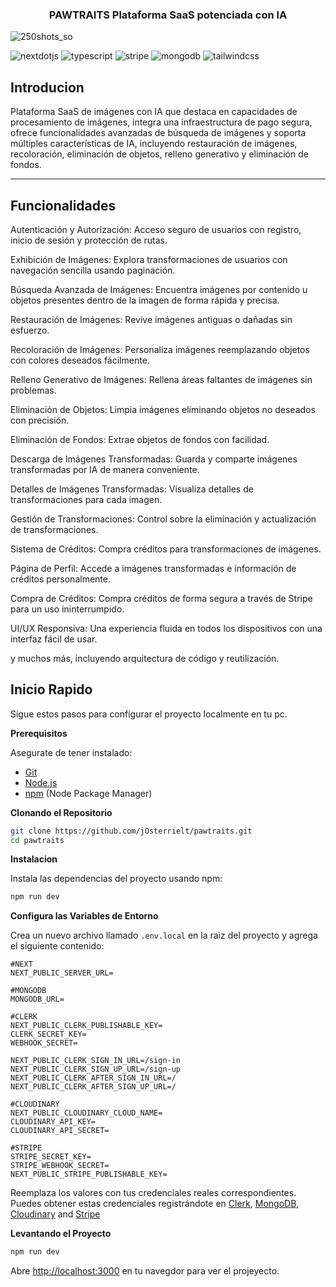   <h3 align="center"> PAWTRAITS Plataforma SaaS potenciada con IA</h3>
  
  ![250shots_so](https://github.com/jOsterrielt/pawtraits/assets/126017918/fd9e67eb-a3f9-4735-80e8-1b15b45cb0d1)

<div>
    <img src="https://img.shields.io/badge/-Next_JS-black?style=for-the-badge&logoColor=white&logo=nextdotjs&color=000000" alt="nextdotjs" />
    <img src="https://img.shields.io/badge/-TypeScript-black?style=for-the-badge&logoColor=white&logo=typescript&color=3178C6" alt="typescript" />
    <img src="https://img.shields.io/badge/-Stripe-black?style=for-the-badge&logoColor=white&logo=stripe&color=008CDD" alt="stripe" />
    <img src="https://img.shields.io/badge/-MongoDB-black?style=for-the-badge&logoColor=white&logo=mongodb&color=47A248" alt="mongodb" />
    <img src="https://img.shields.io/badge/-Tailwind_CSS-black?style=for-the-badge&logoColor=white&logo=tailwindcss&color=06B6D4" alt="tailwindcss" />
  </div>

<h2>Introducion</h2>
  <p>
Plataforma SaaS de imágenes con IA que destaca en capacidades de procesamiento de imágenes, integra una infraestructura de pago segura, ofrece funcionalidades avanzadas de búsqueda de imágenes y soporta múltiples características de IA, incluyendo restauración de imágenes, recoloración, eliminación de objetos, relleno generativo y eliminación de fondos.
</p>
<hr>
<h2>Funcionalidades</h2>
<p>
 Autenticación y Autorización: Acceso seguro de usuarios con registro, inicio de sesión y protección de rutas.

Exhibición de Imágenes: Explora transformaciones de usuarios con navegación sencilla usando paginación.

 Búsqueda Avanzada de Imágenes: Encuentra imágenes por contenido u objetos presentes dentro de la imagen de forma rápida y precisa.

 Restauración de Imágenes: Revive imágenes antiguas o dañadas sin esfuerzo.

 Recoloración de Imágenes: Personaliza imágenes reemplazando objetos con colores deseados fácilmente.

 Relleno Generativo de Imágenes: Rellena áreas faltantes de imágenes sin problemas.

 Eliminación de Objetos: Limpia imágenes eliminando objetos no deseados con precisión.

 Eliminación de Fondos: Extrae objetos de fondos con facilidad.

 Descarga de Imágenes Transformadas: Guarda y comparte imágenes transformadas por IA de manera conveniente.

 Detalles de Imágenes Transformadas: Visualiza detalles de transformaciones para cada imagen.

 Gestión de Transformaciones: Control sobre la eliminación y actualización de transformaciones.

 Sistema de Créditos: Compra créditos para transformaciones de imágenes.

 Página de Perfil: Accede a imágenes transformadas e información de créditos personalmente.

 Compra de Créditos: Compra créditos de forma segura a través de Stripe para un uso ininterrumpido.

 UI/UX Responsiva: Una experiencia fluida en todos los dispositivos con una interfaz fácil de usar.

y muchos más, incluyendo arquitectura de código y reutilización.</p>

## <a name="quick-start"> Inicio Rapido</a>

Sigue estos pasos para configurar el proyecto localmente en tu pc.

**Prerequisitos**

Asegurate de tener instalado:

- [Git](https://git-scm.com/)
- [Node.js](https://nodejs.org/en)
- [npm](https://www.npmjs.com/) (Node Package Manager)

**Clonando el Repositorio**

```bash
git clone https://github.com/jOsterrielt/pawtraits.git
cd pawtraits
```

**Instalacion**

Instala las dependencias del proyecto usando npm:

```bash
npm run dev
```

**Configura las Variables de Entorno**

Crea un nuevo archivo llamado `.env.local` en la raiz del proyecto y agrega el siguiente contenido:

```env
#NEXT
NEXT_PUBLIC_SERVER_URL=

#MONGODB
MONGODB_URL=

#CLERK
NEXT_PUBLIC_CLERK_PUBLISHABLE_KEY=
CLERK_SECRET_KEY=
WEBHOOK_SECRET=

NEXT_PUBLIC_CLERK_SIGN_IN_URL=/sign-in
NEXT_PUBLIC_CLERK_SIGN_UP_URL=/sign-up
NEXT_PUBLIC_CLERK_AFTER_SIGN_IN_URL=/
NEXT_PUBLIC_CLERK_AFTER_SIGN_UP_URL=/

#CLOUDINARY
NEXT_PUBLIC_CLOUDINARY_CLOUD_NAME=
CLOUDINARY_API_KEY=
CLOUDINARY_API_SECRET=

#STRIPE
STRIPE_SECRET_KEY=
STRIPE_WEBHOOK_SECRET=
NEXT_PUBLIC_STRIPE_PUBLISHABLE_KEY=
```


Reemplaza los valores con tus credenciales reales correspondientes. Puedes obtener estas credenciales registrándote en  [Clerk](https://clerk.com/), [MongoDB](https://www.mongodb.com/), [Cloudinary](https://cloudinary.com/) and [Stripe](https://stripe.com)

**Levantando el Proyecto**

```bash
npm run dev
```

Abre [http://localhost:3000](http://localhost:3000) en tu navegdor para ver el projeyecto.

